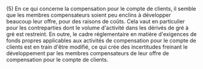 (5) En ce qui concerne la compensation pour le compte de clients, il semble que les membres compensateurs soient peu enclins à développer beaucoup leur offre, pour des raisons de coûts. Cela vaut en particulier pour les contreparties dont le volume d'activité dans les dérivés de gré à gré est restreint. En outre, le cadre réglementaire en matière d'exigences de fonds propres applicables aux activités de compensation pour le compte de clients est en train d'être modifié, ce qui crée des incertitudes freinant le développement par les membres compensateurs de leur offre de compensation pour le compte de clients.